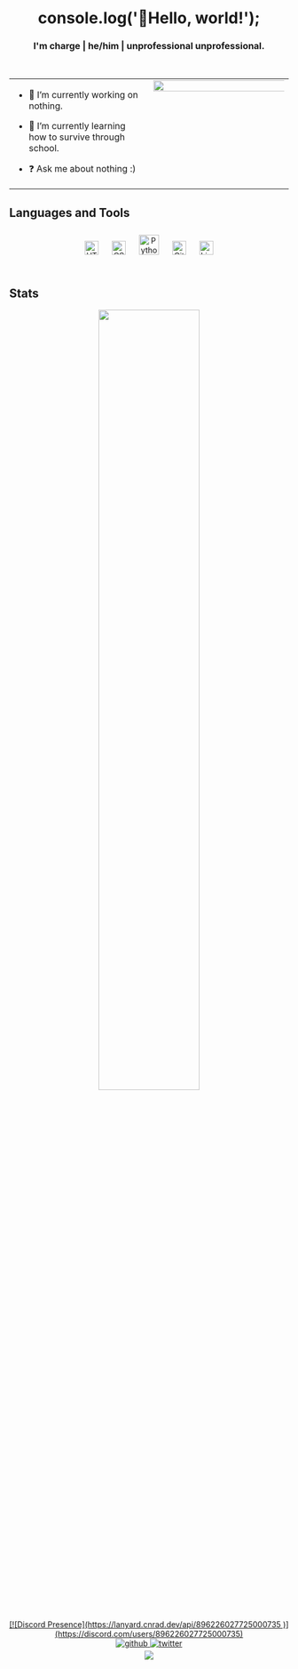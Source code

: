 # <div align="center">console.log('👋Hello, world!');</div>  

### <div align="center">I'm charge | he/him | unprofessional unprofessional.</div>  

<br/>  

<table><tr><td valign="top" width="50%">

- 🔭 I’m currently working on nothing.
  

- 🌱 I’m currently learning how to survive through school.
  

- ❓ Ask me about nothing :)
  


</td><td valign="top" width="50%">

<div align="center">
<img src="https://cdn.discordapp.com/attachments/885809091459575828/939811022720602152/Ping_2.gif" align="center" style="width: 105%" />
</div>  
</td></tr></table>

## Languages and Tools  
<div align="center">  
<img style="margin: 10px" src="https://profilinator.rishav.dev/skills-assets/html5-original-wordmark.svg" alt="HTML5" height="25" />  
<img style="margin: 10px" src="https://profilinator.rishav.dev/skills-assets/css3-original-wordmark.svg" alt="CSS3" height="25" />
<img style="margin: 10px" src="https://profilinator.rishav.dev/skills-assets/python-original.svg" alt="Python" height="36" />  
<img style="margin: 10px" src="https://profilinator.rishav.dev/skills-assets/git-scm-icon.svg" alt="Git" height="25" />  
<img style="margin: 10px" src="https://profilinator.rishav.dev/skills-assets/linux-original.svg" alt="Linux" height="25" />   
</div>  

<br/>  


## Stats  
<div align="center"><img src="https://github-readme-stats.vercel.app/api?username=phew&show_icons=true&count_private=true&hide_border=true" align="center" width="60%" /></div>    

<br>

<div align="center";>
    <a href="https://discord.com/users/896226027725000735" style="text-align: center">
[![Discord Presence](https://lanyard.cnrad.dev/api/896226027725000735
                            )](https://discord.com/users/896226027725000735)
    </a>
</div>
<div align="center">
<a href="https://github.com/Phew" target="_blank">
<img src=https://img.shields.io/badge/github-%2324292e.svg?&style=for-the-badge&logo=github&logoColor=white alt=github style="margin-bottom: 5px;" />
</a>
<a href="https://twitter.com/CH6RG3" target="_blank">
<img src=https://img.shields.io/badge/twitter-%2300acee.svg?&style=for-the-badge&logo=twitter&logoColor=white alt=twitter style="margin-bottom: 5px;" />
</a>  
</div> 
<div align="center">
<img src="https://komarev.com/ghpvc/?username=phew&&style=flat-square" align="center" />
</div>  

